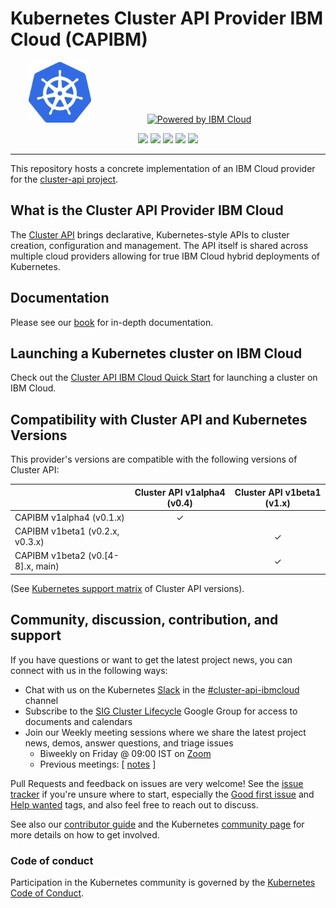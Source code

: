 
# Kubernetes Cluster API Provider IBM Cloud (CAPIBM)

<p align="center">
<a href="https://github.com/kubernetes-sigs/cluster-api"><img src="https://github.com/kubernetes/kubernetes/raw/master/logo/logo.png"  width="100"></a><a href="https://www.ibm.com/cloud/"><img hspace="90px" src="./docs/images/ibm-cloud.svg" alt="Powered by IBM Cloud" height="100"></a>
</p>

<p align="center">
<!-- Go Doc reference -->
<a href="https://godoc.org/sigs.k8s.io/cluster-api-provider-ibmcloud">
<img src="https://godoc.org/sigs.k8s.io/cluster-api-provider-ibmcloud?status.svg"></a>
<!-- CAPIBM Version -->
<a href="https://github.com/kubernetes-sigs/cluster-api-provider-ibmcloud/releases/latest">
<img src="https://img.shields.io/github/v/release/kubernetes-sigs/cluster-api-provider-ibmcloud?label=version"></a>
<!-- Go Reportcard -->
<a href="https://goreportcard.com/report/sigs.k8s.io/cluster-api-provider-ibmcloud">
<img src="https://goreportcard.com/badge/sigs.k8s.io/cluster-api-provider-ibmcloud"></a>
<!-- K8s - ClusterAPI Provider IBM Cloud slack channel -->
<a href="http://slack.k8s.io/">
<img src="https://img.shields.io/badge/join%20slack-%20%23cluster--api--ibmcloud-brightgreen"></a>
<!-- License information -->
<a href="https://github.com/kubernetes-sigs/cluster-api-provider-ibmcloud/blob/main/LICENSE">
<img src="https://img.shields.io/badge/license-apache2.0-green.svg"></a>
</p>


------

This repository hosts a concrete implementation of an IBM Cloud provider for the [cluster-api project](https://github.com/kubernetes-sigs/cluster-api).

## What is the Cluster API Provider IBM Cloud

The [Cluster API](https://github.com/kubernetes-sigs/cluster-api) brings declarative, Kubernetes-style APIs to cluster creation, configuration and management. The API itself is shared across multiple cloud providers allowing for true IBM Cloud hybrid deployments of Kubernetes.

## Documentation

Please see our [book](https://cluster-api-ibmcloud.sigs.k8s.io) for in-depth documentation.

## Launching a Kubernetes cluster on IBM Cloud

Check out the [Cluster API IBM Cloud Quick Start](https://cluster-api-ibmcloud.sigs.k8s.io/getting-started.html) for launching a
cluster on IBM Cloud.

## Compatibility with Cluster API and Kubernetes Versions

This provider's versions are compatible with the following versions of Cluster API:

|                                         |Cluster API v1alpha4 (v0.4) |Cluster API v1beta1 (v1.x) |
|:----------------------------------------|:---------------:|:--------------:|
| CAPIBM v1alpha4 (v0.1.x)                  | ✓               |                |
| CAPIBM v1beta1 (v0.2.x, v0.3.x)           |                 | ✓              |
| CAPIBM v1beta2 (v0.[4-8].x, main)         |                 | ✓              |


(See [Kubernetes support matrix][cluster-api-supported-v] of Cluster API versions).

<!-- ANCHOR: Community -->

## Community, discussion, contribution, and support

If you have questions or want to get the latest project news, you can connect with us in the following ways:

- Chat with us on the Kubernetes [Slack](http://slack.k8s.io/) in the [#cluster-api-ibmcloud][slack] channel
- Subscribe to the [SIG Cluster Lifecycle](https://groups.google.com/forum/#!forum/kubernetes-sig-cluster-lifecycle) Google Group for access to documents and calendars
- Join our Weekly meeting sessions where we share the latest project news, demos, answer questions, and triage issues
    - Biweekly on Friday @ 09:00 IST on [Zoom][zoomMeeting]
    - Previous meetings: \[ [notes][notes] \]

Pull Requests and feedback on issues are very welcome!
See the [issue tracker] if you're unsure where to start, especially the [Good first issue] and [Help wanted] tags, and
also feel free to reach out to discuss.

See also our [contributor guide](CONTRIBUTING.md) and the Kubernetes [community page] for more details on how to get involved.

[slack]: https://kubernetes.slack.com/messages/C02F4CX3ALF
[zoomMeeting]: https://zoom.us/j/9392903494
[notes]: https://docs.google.com/document/d/1oWnqXy1VFv0E3kovQoZfS6IlVP0L4eaQsN-2HYC_6_A/edit
[issue tracker]: https://github.com/kubernetes-sigs/cluster-api-provider-ibmcloud/issues
[Good first issue]: https://github.com/kubernetes-sigs/cluster-api-provider-ibmcloud/issues?q=is%3Aopen+is%3Aissue+label%3A%22good+first+issue%22
[Help wanted]: https://github.com/kubernetes-sigs/cluster-api-provider-ibmcloud/issues?utf8=%E2%9C%93&q=is%3Aopen+is%3Aissue+label%3A%22help+wanted%22+
[community page]: https://kubernetes.io/community
[cluster-api-supported-v]: https://cluster-api.sigs.k8s.io/reference/versions.html

### Code of conduct

Participation in the Kubernetes community is governed by the [Kubernetes Code of Conduct](code-of-conduct.md).

<!-- ANCHOR_END: Community -->
